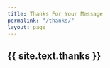 ```yaml
---
title: Thanks For Your Message
permalink: "/thanks/"
layout: page
---
```


<div id="submit-a-store" class="grid">
  <div class="grid_item">
    <h2>{{ site.text.thanks }}</h2>
  </div>
</div>

